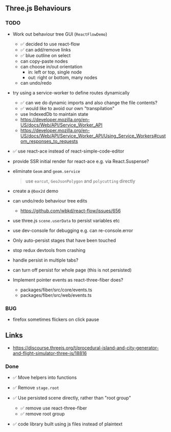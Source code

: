 ## Three.js Behaviours

### TODO

- Work out behaviour tree GUI (`ReactFlowDemo`)
  - ✅ decided to use react-flow
  - ✅ can add/remove links
  - ✅ blue outline on select
  - can copy-paste nodes
  - can choose in/out orientation
    - in: left or top, single node
    - out: right or bottom, many nodes
  - can undo/redo

- try using a service-worker to define routes dynamically
  - ✅ can we do dynamic imports and also change the file contents?
  - ✅ would like to avoid our own "transpilation"
  - use IndexedDb to maintain state
  - https://developer.mozilla.org/en-US/docs/Web/API/Service_Worker_API
  - https://developer.mozilla.org/en-US/docs/Web/API/Service_Worker_API/Using_Service_Workers#custom_responses_to_requests


- ✅ use react-ace instead of react-simple-code-editor
- provide SSR initial render for react-ace e.g. via React.Suspense?

- eliminate `Geom` and `geom.service`
  > use `earcut`, `GeoJsonPolygon` and `polycutting` directly

- create a `@box2d` demo
- can undo/redo behaviour tree edits
  - https://github.com/wbkd/react-flow/issues/656
- use three.js `scene.userData` to persist variables etc
- use dev-console for debugging e.g. can re-console.error

- Only auto-persist stages that have been touched
- stop redux devtools from crashing
- handle persist in multiple tabs?
- can turn off persist for whole page (this is not persisted)
- Implement pointer events as react-three-fiber does?
  - packages/fiber/src/core/events.ts
  - packages/fiber/src/web/events.ts

### BUG

- firefox sometimes flickers on click pause

## Links

- https://discourse.threejs.org/t/procedural-island-and-city-generator-and-flight-simulator-three-js/18816

### Done

- ✅ Move helpers into functions
- ✅ Remove `stage.root`
- ✅ Use persisted scene directly, rather than "root group"
  - ✅ remove use react-three-fiber
  - ✅ remove root group

- ✅ code library built using js files instead of plaintext
